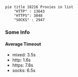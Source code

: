 
```mermaid
pie title 18216 Proxies in list
    "HTTP" : 13643
    "HTTPS": 3048
    "SOCKS" : 2947
```

### Some Info
#### Average Timeout

- mixed: 3.5s
- http: 1.6s
- https: 7.8s
- socks: 6.5s